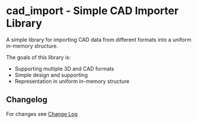 # cad_import - Simple CAD Importer Library
A simple library for importing CAD data from different formats into a uniform in-memory structure.

The goals of this library is:
- Supporting multiple 3D and CAD formats
- Simple design and supporting
- Representation in uniform in-memory structure

## Changelog
For changes see [Change Log](./CHANGELOG.md)